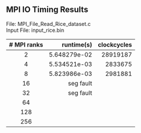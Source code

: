 ## MPI IO Timing Results

File: MPI_File_Read_Rice_dataset.c  
Input File: input_rice.bin

| # MPI ranks | runtime(s)   | clockcycles  |
| :---------: | -----------: | -----------: |
| 2           | 5.648279e-02 | 28919187     |
| 4           | 5.534521e-03 | 2833675      |
| 8           | 5.823986e-03 | 2981881      |
| 16          | seg fault |       |
| 32          | seg fault |       |
| 64          |  |       |
| 128         |  |       |
| 256         |  |       |
